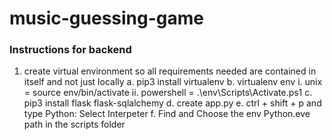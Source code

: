 # music-guessing-game


### Instructions for backend
1. create virtual environment so all requirements needed are contained in  itself and not just locally
    a. pip3 install virtualenv
    b. virtualenv env
        i. unix = source env/bin/activate
        ii. powershell = .\env\Scripts\Activate.ps1
    c. pip3 install flask flask-sqlalchemy
    d. create app.py
    e. ctrl + shift + p and type Python: Select Interpeter
    f. Find and Choose the env Python.eve path in the scripts folder
